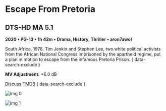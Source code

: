 # Escape From Pretoria

## DTS-HD MA 5.1

**2020 • PG-13 • 1h 42m • Drama, History, Thriller • aron7awol**

South Africa, 1978. Tim Jenkin and Stephen Lee, two white political activists from the African National Congress imprisoned by the apartheid regime, put a plan in motion to escape from the infamous Pretoria Prison.
{ data-search-exclude }

**MV Adjustment:** +6.0 dB

[Discuss](https://www.avsforum.com/threads/bass-eq-for-filtered-movies.2995212/post-59434890)  [TMDB](502425)
{ data-search-exclude }

![img 0](http://imgur.com/n7tFRvB.jpg)

![img 1](http://imgur.com/5bEs1rz.png)

